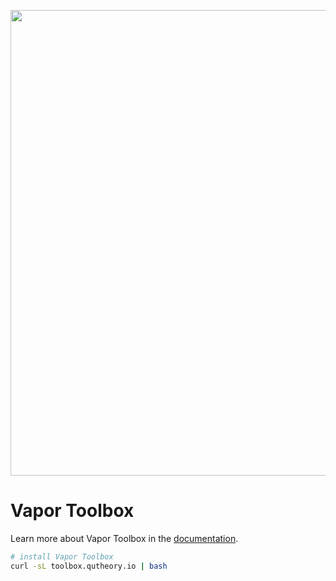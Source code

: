 <p align="center">
<img src="https://cloud.githubusercontent.com/assets/1342803/16012068/d98ba914-3155-11e6-8efe-733f35fe67a3.png" width="745" align="middle"/>
</p>

# Vapor Toolbox

Learn more about Vapor Toolbox in the <a href="https://vapor.github.io/documentation/getting-started/install-toolbox.html">documentation</a>.

```sh
# install Vapor Toolbox
curl -sL toolbox.qutheory.io | bash
```
